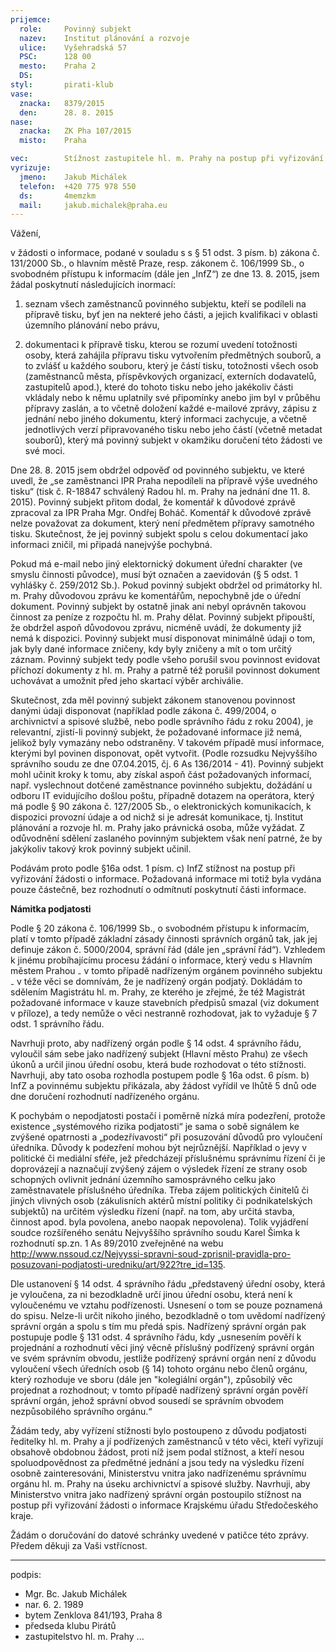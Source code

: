 ```yaml
---
prijemce: 
  role:     Povinný subjekt
  nazev:    Institut plánování a rozvoje
  ulice:    Vyšehradská 57
  PSC:      128 00
  mesto:    Praha 2
  DS:       
styl:       pirati-klub
vase:
  znacka:   8379/2015
  den:      28. 8. 2015
nase:
  znacka:   ZK Pha 107/2015
  misto:    Praha

vec:        Stížnost zastupitele hl. m. Prahy na postup při vyřizování žádosti o informace
vyrizuje:   
  jmeno:    Jakub Michálek
  telefon:  +420 775 978 550
  ds:       4memzkm
  mail:     jakub.michalek@praha.eu
---
```


Vážení,

v žádosti o informace, podané v souladu s s § 51 odst. 3 písm. b) zákona č. 131/2000 Sb., o hlavním městě Praze,
resp. zákonem č. 106/1999 Sb., o svobodném přístupu k informacím (dále jen „InfZ“) ze dne 13. 8. 2015, jsem žádal poskytnutí následujících inormací:

1. seznam všech zaměstnanců povinného subjektu, kteří se podíleli na přípravě tisku, byť jen na 
   nekteré jeho části, a jejich kvalifikaci v oblasti územního plánování nebo 
   právu,

2. dokumentaci k přípravě tisku, kterou se rozumí uvedení totožnosti osoby, 
   která zahájila přípravu tisku vytvořením předmětných souborů, a to zvlášť 
   u každého souboru, který je částí tisku, totožnosti
   všech osob (zaměstnanců města, příspěvkových organizací, externích dodavatelů, 
   zastupitelů apod.), které do tohoto tisku nebo jeho jakékoliv části vkládaly nebo 
   k němu uplatnily své připomínky anebo jim byl v průběhu přípravy zaslán, 
   a to včetně doložení každé e-mailové zprávy,
   zápisu z jednání nebo jiného dokumentu, který informaci zachycuje, a včetně
   jednotlivých verzí připravovaného tisku nebo jeho částí (včetně metadat souborů), 
   který má povinný subjekt v okamžiku doručení této žádosti ve své moci.

Dne 28. 8. 2015 jsem obdržel odpověď od povinného subjektu, ve které uvedl, že „se zaměstnanci IPR Praha nepodíleli na přípravě výše uvedného tisku“ (tisk č. R-18847 schválený Radou hl. m. Prahy na jednání dne 11. 8. 2015). Povinný subjekt přitom dodal, že komentář k důvodové zprávě zpracoval za IPR Praha Mgr. Ondřej Boháč. Komentář k důvodové zprávě nelze považovat za dokument, který není předmětem přípravy samotného tisku. Skutečnost, že jej povinný subjekt spolu s celou dokumentací jako informaci zničil, mi připadá nanejvýše pochybná. 

Pokud má e-mail nebo jiný elektornický dokument úřední charakter (ve smyslu činnosti původce), musí být označen a zaevidován (§ 5 odst. 1 vyhlášky č. 259/2012 Sb.). Pokud povinný subjekt obdržel od primátorky hl. m. Prahy důvodovou zprávu ke komentářům, nepochybně jde o úřední dokument. Povinný subjekt by ostatně jinak ani nebyl oprávněn takovou činnost za peníze z rozpočtu hl. m. Prahy dělat. Povinný subjekt připouští, že obdržel aspoň důvodovou zprávu, nicméně uvádí, že dokumenty již nemá k dispozici. Povinný subjekt musí disponovat minimálně údaji o tom, jak byly dané informace zničeny, kdy byly zničeny a mít o tom určitý záznam. Povinný subjekt tedy podle všeho porušil svou povinnost evidovat příchozí dokumenty z hl. m. Prahy a patrně též porušil povinnost dokument uchovávat a umožnit před jeho skartací výběr archiválie.

Skutečnost, zda měl povinný subjekt zákonem stanovenou povinnost danými údaji disponovat (například podle zákona č. 499/2004, o archivnictví a spisové službě, nebo podle správního řádu z roku 2004), je relevantní, zjistí-li povinný subjekt, že požadované informace již nemá, jelikož byly vymazány nebo odstraněny. V takovém případě musí informace, kterými byl povinen disponovat, opět vytvořit. (Podle rozsudku Nejvyššího správního soudu ze dne 07.04.2015, čj. 6 As 136/2014 - 41). Povinný subjekt mohl učinit kroky k tomu, aby získal aspoň část požadovaných informací, např. vyslechnout dotčené zaměstnance povinného subjektu, dožádání u odboru IT evidujícího došlou poštu, případně dotazem na operátora, který má podle § 90 zákona č. 127/2005 Sb., o elektronických komunikacích, k dispozici provozní údaje a od nichž si je adresát komunikace, tj. Institut plánování a rozvoje hl. m. Prahy jako právnická osoba, může vyžádat. Z odůvodnění sdělení zaslaného povinným subjektem však není patrné, že by jakýkoliv takový krok povinný subjekt učinil. 

Podávám proto podle §16a odst. 1 písm. c) InfZ stížnost na postup při vyřizování žádosti o informace. Požadovaná informace mi totiž byla vydána pouze částečně, bez rozhodnutí o odmítnutí poskytnutí části informace. 

**Námitka podjatosti**

Podle § 20 zákona č. 106/1999 Sb., o svobodném přístupu k informacím, platí v tomto případě základní zásady činnosti správních orgánů tak, jak jej definuje zákon č. 5000/2004, správní řád (dále jen „správní řád“). Vzhledem k jinému probíhajícímu procesu žádání o informace, který vedu s Hlavním městem Prahou ₋ v tomto případě nadřízeným orgánem povinného subjektu ₋ v téže věci se domnívám, že je nadřízený orgán podjatý. Dokládám to sdělením Magistrátu hl. m. Prahy, ze kterého je zřejmé, že též Magistrát požadované informace v kauze stavebních předpisů smazal (viz dokument v příloze), a tedy nemůže o věci nestranně rozhodovat, jak to vyžaduje § 7 odst. 1 správního řádu. 

Navrhuji proto, aby nadřízený orgán podle § 14 odst. 4 správního řádu, vyloučil sám sebe jako nadřízený subjekt (Hlavní město Prahu) ze všech úkonů a určil jinou úřední osobu, která bude rozhodovat o této stížnosti. Navrhuji, aby tato osoba rozhodla postupem podle § 16a odst. 6 písm. b) InfZ a povinnému subjektu přikázala, aby žádost vyřídil ve lhůtě 5 dnů ode dne doručení rozhodnutí nadřízeného orgánu.

K pochybám o nepodjatosti postačí i poměrně nízká míra podezření, protože existence „systémového rizika podjatosti“ je sama o sobě signálem ke zvýšené opatrnosti a „podezřívavosti“ při posuzování důvodů pro vyloučení úředníka. Důvody k podezření mohou být nejrůznější. Například o jevy v politické či mediální sféře, jež předcházejí příslušnému správnímu řízení či je doprovázejí a naznačují zvýšený zájem o výsledek řízení ze strany osob schopných ovlivnit jednání územního samosprávného celku jako zaměstnavatele příslušného úředníka. Třeba zájem politických činitelů či jiných vlivných osob (zákulisních aktérů místní politiky či podnikatelských subjektů) na určitém výsledku řízení (např. na tom, aby určitá stavba, činnost apod. byla povolena, anebo naopak nepovolena). Tolik vyjádření soudce rozšířeného senátu Nejvyššího správního soudu Karel Šimka k rozhodnutí sp.zn. 1 As 89/2010 zveřejněné na webu <http://www.nssoud.cz/Nejvyssi-spravni-soud-zprisnil-pravidla-pro-posuzovani-podjatosti-uredniku/art/922?tre_id=135>.

Dle ustanovení § 14 odst. 4 správního řádu „představený úřední osoby, která je vyloučena, za ni bezodkladně určí jinou úřední osobu, která není k vyloučenému ve vztahu podřízenosti. Usnesení o tom se pouze poznamená do spisu. Nelze-li určit nikoho jiného, bezodkladně o tom uvědomí nadřízený správní orgán a spolu s tím mu předá spis. Nadřízený správní orgán pak postupuje podle § 131 odst. 4 správního řádu, kdy „usnesením pověří k projednání a rozhodnutí věci jiný věcně příslušný podřízený správní orgán ve svém správním obvodu, jestliže podřízený správní orgán není z důvodu vyloučení všech úředních osob (§ 14) tohoto orgánu nebo členů orgánu, který rozhoduje ve sboru (dále jen "kolegiální orgán"), způsobilý věc projednat a rozhodnout; v tomto případě nadřízený správní orgán pověří správní orgán, jehož správní obvod sousedí se správním obvodem nezpůsobilého správního orgánu.“ 

Žádám tedy, aby vyřízení stížnosti bylo postoupeno z důvodu podjatosti ředitelky hl. m. Prahy a jí podřízených zaměstnanců v této věci, kteří vyřizují obsahově obdobnou žádost, proti níž jsem podal stížnost, a kteří nesou spoluodpovědnost za předmětné jednání a jsou tedy na výsledku řízení osobně zainteresováni, Ministerstvu vnitra jako nadřízenému správnímu orgánu hl. m. Prahy na úseku archivnictví a spisové služby. Navrhuji, aby Ministerstvo vnitra jako nadřízený správní orgán postoupilo stížnost na postup při vyřizování žádosti o informace Krajskému úřadu Středočeského kraje. 

Žádám o doručování do datové schránky uvedené v patičce této zprávy. Předem děkuji za Vaši vstřícnost. 

---
podpis: 
  - Mgr. Bc. Jakub Michálek
  - nar. 6. 2. 1989
  - bytem Zenklova 841/193, Praha 8
  - předseda klubu Pirátů
  - zastupitelstvo hl. m. Prahy
...

